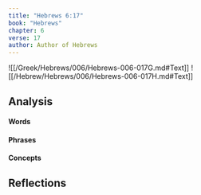 ```yaml
---
title: "Hebrews 6:17"
book: "Hebrews"
chapter: 6
verse: 17
author: Author of Hebrews
---
```

![[/Greek/Hebrews/006/Hebrews-006-017G.md#Text]]
![[/Hebrew/Hebrews/006/Hebrews-006-017H.md#Text]]

## Analysis

#### Words

#### Phrases

#### Concepts

## Reflections
